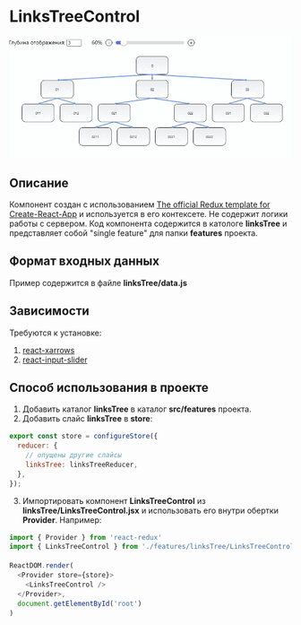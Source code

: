 # LinksTreeControl

![](LinksTreeControl.gif)

## Описание

Компонент создан с использованием [The official Redux template for Create-React-App](https://github.com/reduxjs/cra-template-redux) и используется в его контексете. Не содержит логики работы с сервером. Код компонента содержится в катологе **linksTree** и представляет собой "single feature" для папки **features** проекта. 

## Формат входных данных

Пример содержится в файле **linksTree/data.js**

## Зависимости 

Требуются к установке:
1. [react-xarrows](https://www.npmjs.com/package/react-xarrows)
2. [react-input-slider](https://www.npmjs.com/package/react-input-slider)

## Способ использования в проекте

1. Добавить каталог **linksTree** в каталог **src/features** проекта. 
2. Добавить слайс **linksTree** в **store**:
```javascript
export const store = configureStore({
  reducer: {
    // опущены другие слайсы
    linksTree: linksTreeReducer,
  },
});
```
3. Импортировать компонент **LinksTreeControl** из **linksTree/LinksTreeControl.jsx** и использовать его внутри обертки **Provider**. Например:
```javascript
import { Provider } from 'react-redux'
import { LinksTreeControl } from './features/linksTree/LinksTreeControl'

ReactDOM.render(
  <Provider store={store}>
    <LinksTreeControl />
  </Provider>,
  document.getElementById('root')
)
```
